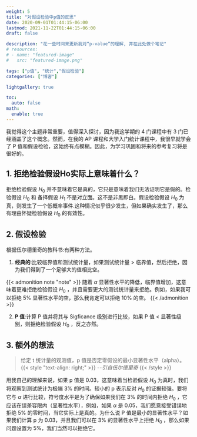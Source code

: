 ```yaml
---
weight: 5
title: "对假设检验中p值的反思"
date: 2020-09-01T01:44:15-06:00
lastmod: 2021-11-22T01:44:15-06:00
draft: false

description: "花一些时间来更新我对“p-value”的理解, 并在此处做个笔记"
# resources:
# - name: "featured-image"
#   src: "featured-image.png"

tags: ["p值", "统计","假设检验"]
categories: ["博客"]

lightgallery: true

toc:
  auto: false
math:
  enable: true
---
```


<!--more-->
<!-- Take some time to refresh my understanding towards `p-value`  and keep a note here -->
<!-- ![](/images/Hugo-Logo.png "A blog that shares some of my own experiences with building Hugo website.") -->

我觉得这个主题非常重要，值得深入探讨，因为我这学期的 4 门课程中有 3 门已经涵盖了这个概念。然而，在我的 AP 课程和大学入门统计课程中，我很早就学会了 P 值和假设检验，这始终有点模糊。因此，为学习巩固和将来的参考复习将是很好的。

## 1. 拒绝检验假设Ho实际上意味着什么？

拒绝检验假设 $H_{0}$ 并不意味着它是真的，它只是意味着我们无法证明它是假的。检验假设 $H_{0}$ 和 备择假设 $H_{1}$ 不是对立面。这不是非黑即白。假设检验假设 $H_{0}$ 为真，则发生了一个低概率事件.这种情况似乎很少发生，但如果确实发生了，那么有理由怀疑检验假设 $H_{0}$ 的有效性。

## 2. 假设检验

根据伍尔德里奇的教科书:有两种方法。
1. **经典的**:比较临界值和测试统计量，如果测试统计量 > 临界值，然后拒绝，因为我们得到了一个足够大的值相比空。

{{< admonition note "note" >}} 
随着 $\alpha$ 显著性水平的降低，临界值增加，这意味着更难拒绝检验假设 $H_{0}$ ，并且需要更大的测试统计量来拒绝。例如，如果我可以拒绝 5% 显著性水平的空，那么我肯定可以拒绝 10% 的空。
{{< /admonition >}}

2. **P 值**:计算 P 值并将其与 Sigficance 级别进行比较，如果 P 值 < 显著性级别，则拒绝检验假设 $H_{0}$ ，反之亦然。

## 3. 额外的想法

> 给定 t 统计量的观测值，p 值是否定零假设的最小显著性水平（alpha）。{{< style "text-align: right;" >}}
--_引自伍尔德里奇_ {{< /style >}}

用我自己的理解来说，如果 p 值是 0.03，这意味着当检验假设 $H_{0}$ 为真时，我们将观察到测试统计为极端 3% 的时间。较小的 p 表示反对 $H_{0}$ 的证据较强。要将它与 $\alpha$ 进行比较，符号度水平是为了确保如果我们在 3% 的时间内拒绝 $H_{0}$ ，它应该在误差容限内（显著性水平），例如，如果 $\alpha$ 是 0.05，我们愿意接受错误地拒绝 5% 的零时间，当它实际上是真的。为什么说 P 值是最小的显著性水平？如果我们计算 p 为 0.03，并且我们可以在 3% 的显著性水平上拒绝 $H_{0}$ ，那么如果问题设置为 5%，我们当然可以拒绝它。

